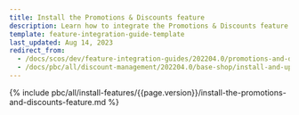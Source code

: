 ```yaml
---
title: Install the Promotions & Discounts feature
description: Learn how to integrate the Promotions & Discounts feature into a Spryker project.
template: feature-integration-guide-template
last_updated: Aug 14, 2023
redirect_from:
  - /docs/scos/dev/feature-integration-guides/202204.0/promotions-and-discounts-feature-integration.html
  - /docs/pbc/all/discount-management/202204.0/base-shop/install-and-upgrade/integrate-the-promotions-and-discounts-feature.html
---
```


{% include pbc/all/install-features/{{page.version}}/install-the-promotions-and-discounts-feature.md %} <!-- To edit, see /_includes/pbc/all/install-features/202204.0/install-the-promotions-and-discounts-feature.md -->
